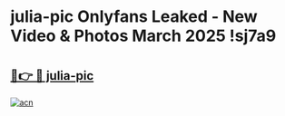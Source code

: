 # julia-pic Onlyfans Leaked - New Video & Photos March 2025 !sj7a9

# <h2><a href="https://m01hck.iuczelnia.edu.pl?title=julia-pic&ref=sj7a9">🔗👉 🔴 julia-pic</a></h2>

[![acn](https://github.com/user-attachments/assets/0f9c940e-d8b0-45ae-aac7-cd30a18b3e1c)](https://m01hck.iuczelnia.edu.pl?title=julia-pic&ref=sj7a9)

